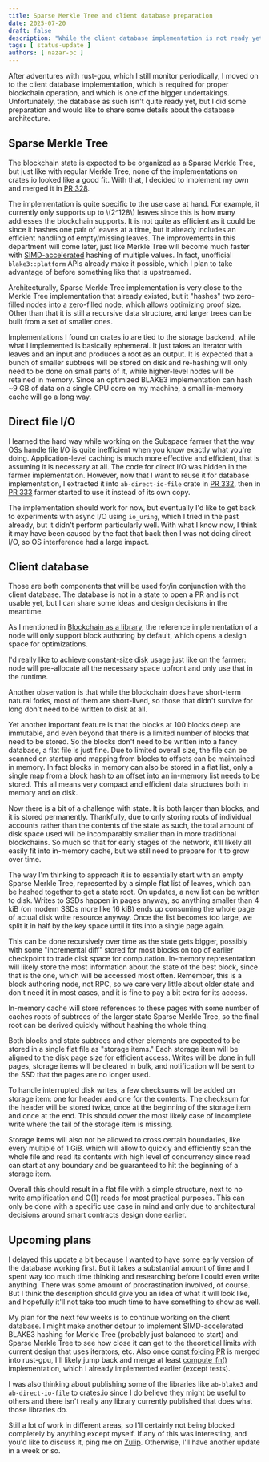 ```yaml
---
title: Sparse Merkle Tree and client database preparation
date: 2025-07-20
draft: false
description: "While the client database implementation is not ready yet, I managed to implement a few underlying components."
tags: [ status-update ]
authors: [ nazar-pc ]
---
```


After adventures with rust-gpu, which I still monitor periodically, I moved on to the client database implementation,
which is required for proper blockchain operation, and which is one of the bigger undertakings. Unfortunately, the
database as such isn't quite ready yet, but I did some preparation and would like to share some details about the
database architecture.

<!--more-->

## Sparse Merkle Tree

The blockchain state is expected to be organized as a Sparse Merkle Tree, but just like with regular Merkle Tree, none
of the implementations on crates.io looked like a good fit. With that, I decided to implement my own and merged it in
[PR 328].

[PR 328]: https://github.com/nazar-pc/abundance/pull/328

The implementation is quite specific to the use case at hand. For example, it currently only supports up to \\(2^128\\)
leaves since this is how many addresses the blockchain supports. It is not quite as efficient as it could be since it
hashes one pair of leaves at a time, but it already includes an efficient handling of empty/missing leaves. The
improvements in this department will come later, just like Merkle Tree will become much faster with [SIMD-accelerated]
hashing of multiple values. In fact, unofficial `blake3::platform` APIs already make it possible, which I plan to take
advantage of before something like that is upstreamed.

[SIMD-accelerated]: https://github.com/BLAKE3-team/BLAKE3/issues/478

Architecturally, Sparse Merkle Tree implementation is very close to the Merkle Tree implementation that already existed,
but it "hashes" two zero-filled nodes into a zero-filled node, which allows optimizing proof size. Other than that it is
still a recursive data structure, and larger trees can be built from a set of smaller ones.

Implementations I found on crates.io are tied to the storage backend, while what I implemented is basically ephemeral.
It just takes an iterator with leaves and an input and produces a root as an output. It is expected that a bunch of
smaller subtrees will be stored on disk and re-hashing will only need to be done on small parts of it, while
higher-level nodes will be retained in memory. Since an optimized BLAKE3 implementation can hash ~9 GB of data on a
single CPU core on my machine, a small in-memory cache will go a long way.

## Direct file I/O

I learned the hard way while working on the Subspace farmer that the way OSs handle file I/O is quite inefficient when
you know exactly what you're doing. Application-level caching is much more effective and efficient, that is assuming it
is necessary at all. The code for direct I/O was hidden in the farmer implementation. However, now that I want to reuse
it for database implementation, I extracted it into `ab-direct-io-file` crate in [PR 332], then in [PR 333] farmer
started to use it instead of its own copy.

[PR 332]: https://github.com/nazar-pc/abundance/pull/332

[PR 333]: https://github.com/nazar-pc/abundance/pull/333

The implementation should work for now, but eventually I'd like to get back to experiments with async I/O using
`io_uring`, which I tried in the past already, but it didn't perform particularly well. With what I know now, I think it
may have been caused by the fact that back then I was not doing direct I/O, so OS interference had a large impact.

## Client database

Those are both components that will be used for/in conjunction with the client database. The database is not in a state
to open a PR and is not usable yet, but I can share some ideas and design decisions in the meantime.

As I mentioned in [Blockchain as a library], the reference implementation of a node will only support block authoring by
default, which opens a design space for optimizations.

[Blockchain as a library]: ../2025-04-26-blockchain-as-a-library

I'd really like to achieve constant-size disk usage just like on the farmer: node will pre-allocate all the necessary
space upfront and only use that in the runtime.

Another observation is that while the blockchain does have short-term natural forks, most of them are short-lived, so
those that didn't survive for long don't need to be written to disk at all.

Yet another important feature is that the blocks at 100 blocks deep are immutable, and even beyond that there is a
limited number of blocks that need to be stored. So the blocks don't need to be written into a fancy database, a flat
file is just fine. Due to limited overall size, the file can be scanned on startup and mapping from blocks to offsets
can be maintained in memory. In fact blocks in memory can also be stored in a flat list, only a single map from a block
hash to an offset into an in-memory list needs to be stored. This all means very compact and efficient data structures
both in memory and on disk.

Now there is a bit of a challenge with state. It is both larger than blocks, and it is stored permanently. Thankfully,
due to only storing roots of individual accounts rather than the contents of the state as such, the total amount of disk
space used will be incomparably smaller than in more traditional blockchains. So much so that for early stages of the
network, it'll likely all easily fit into in-memory cache, but we still need to prepare for it to grow over time.

The way I'm thinking to approach it is to essentially start with an empty Sparse Merkle Tree, represented by a simple
flat list of leaves, which can be hashed together to get a state root. On updates, a new list can be written to disk.
Writes to SSDs happen in pages anyway, so anything smaller than 4 kiB (on modern SSDs more like 16 kiB) ends up
consuming the whole page of actual disk write resource anyway. Once the list becomes too large, we split it in half by
the key space until it fits into a single page again.

This can be done recursively over time as the state gets bigger, possibly with some "incremental diff" stored for most
blocks on top of earlier checkpoint to trade disk space for computation. In-memory representation will likely store the
most information about the state of the best block, since that is the one, which will be accessed most often. Remember,
this is a block authoring node, not RPC, so we care very little about older state and don't need it in most cases, and
it is fine to pay a bit extra for its access.

In-memory cache will store references to these pages with some number of caches roots of subtrees of the larger state
Sparse Merkle Tree, so the final root can be derived quickly without hashing the whole thing.

Both blocks and state subtrees and other elements are expected to be stored in a single flat file as "storage items."
Each storage item will be aligned to the disk page size for efficient access. Writes will be done in full pages, storage
items will be cleared in bulk, and notification will be sent to the SSD that the pages are no longer used.

To handle interrupted disk writes, a few checksums will be added on storage item: one for header and one for the
contents. The checksum for the header will be stored twice, once at the beginning of the storage item and once at the
end. This should cover the most likely case of incomplete write where the tail of the storage item is missing.

Storage items will also not be allowed to cross certain boundaries, like every multiple of 1 GiB. which will allow to
quickly and efficiently scan the whole file and read its contents with high level of concurrency since read can start at
any boundary and be guaranteed to hit the beginning of a storage item.

Overall this should result in a flat file with a simple structure, next to no write amplification and O(1) reads for
most practical purposes. This can only be done with a specific use case in mind and only due to architectural decisions
around smart contracts design done earlier.

## Upcoming plans

I delayed this update a bit because I wanted to have some early version of the database working first. But it takes a
substantial amount of time and I spent way too much time thinking and researching before I could even write anything.
There was some amount of procrastination involved, of course. But I think the description should give you an idea of
what it will look like, and hopefully it'll not take too much time to have something to show as well.

My plan for the next few weeks is to continue working on the client database. I might make another detour to implement
SIMD-accelerated BLAKE3 hashing for Merkle Tree (probably just balanced to start) and Sparse Merkle Tree to see how
close it can get to the theoretical limits with current design that uses iterators, etc. Also once [const folding PR] is
merged into rust-gpu, I'll likely jump back and merge at least [compute_fn()] implementation, which I already
implemented earlier (except tests).

[const folding PR]: https://github.com/Rust-GPU/rust-gpu/pull/317

[compute_fn()]: https://subspace.github.io/protocol-specs/docs/consensus/proof_of_space#compute_fn

I was also thinking about publishing some of the libraries like `ab-blake3` and `ab-direct-io-file` to crates.io since I
do believe they might be useful to others and there isn't really any library currently published that does what those
libraries do.

Still a lot of work in different areas, so I'll certainly not being blocked completely by anything except myself. If any
of this was interesting, and you'd like to discuss it, ping me on [Zulip]. Otherwise, I'll have another update in a week
or so.

[Zulip]: https://abundance.zulipchat.com/
